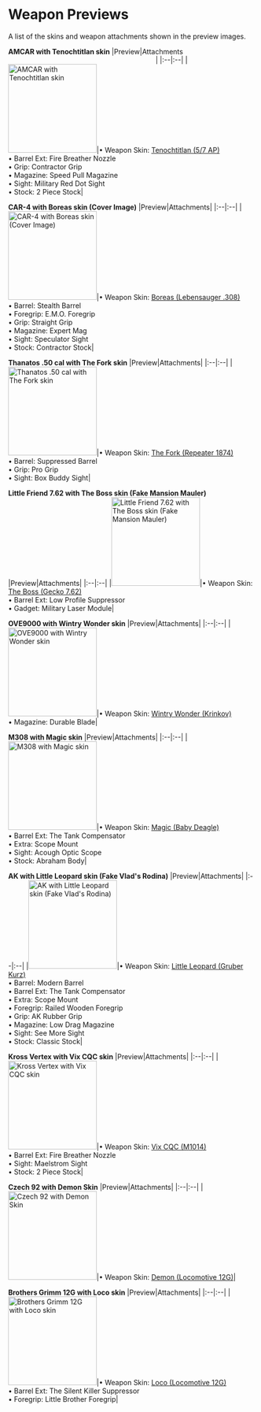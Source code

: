 # Weapon Previews

A list of the skins and weapon attachments shown in the preview images.

**AMCAR with Tenochtitlan skin**
|Preview|Attachments<img width=300/>|
|:--|:--|
|<a href="https://i.imgur.com/yh5299l.jpg"><img src="https://i.imgur.com/yh5299l.jpg" alt="AMCAR with Tenochtitlan skin" height="180"></a>|• Weapon Skin: [Tenochtitlan (5/7 AP)](https://steamcommunity.com/market/search?q=%225%2F7+AP+PISTOL+%7C+Tenochtitlan%22)<br>• Barrel Ext: Fire Breather Nozzle<br>• Grip: Contractor Grip<br>• Magazine: Speed Pull Magazine<br>• Sight: Military Red Dot Sight<br>• Stock: 2 Piece Stock|

**CAR-4 with Boreas skin (Cover Image)**
|Preview|Attachments|
|:--|:--|
|<a href="https://i.imgur.com/4DnFArs.jpg"><img src="https://i.imgur.com/4DnFArs.jpg" alt="CAR-4 with Boreas skin (Cover Image)" height="180"></a>|• Weapon Skin: [Boreas (Lebensauger .308)](https://steamcommunity.com/market/search?q=%22LEBENSAUGER+.308+SNIPER+RIFLE+%7C+Boreas%22)<br>• Barrel: Stealth Barrel<br>• Foregrip: E.M.O. Foregrip<br>• Grip: Straight Grip<br>• Magazine: Expert Mag<br>• Sight: Speculator Sight<br>• Stock: Contractor Stock|

**Thanatos .50 cal with The Fork skin**
|Preview|Attachments|
|:--|:--|
|<a href="https://i.imgur.com/5nY71kT.jpg"><img src="https://i.imgur.com/5nY71kT.jpg" alt="Thanatos .50 cal with The Fork skin" height="180"></a>|• Weapon Skin: [The Fork (Repeater 1874)](https://steamcommunity.com/market/search?q=%22REPEATER+1874+SNIPER+RIFLE+%7C+The+Fork%22)<br>• Barrel: Suppressed Barrel<br>• Grip: Pro Grip<br>• Sight: Box Buddy Sight|

**Little Friend 7.62 with The Boss skin (Fake Mansion Mauler)**
|Preview|Attachments|
|:--|:--|
|<a href="https://i.imgur.com/dCNpVlk.jpg"><img src="https://i.imgur.com/dCNpVlk.jpg" alt="Little Friend 7.62 with The Boss skin (Fake Mansion Mauler)" height="180"></a>|• Weapon Skin: [The Boss (Gecko 7.62)](https://steamcommunity.com/market/search?q=%22GECKO+7.62+RIFLE+%7C+The+Boss%22)<br>• Barrel Ext: Low Profile Suppressor<br>• Gadget: Military Laser Module|

**OVE9000 with Wintry Wonder skin**
|Preview|Attachments|
|:--|:--|
|<a href="https://i.imgur.com/92fXnE0.jpg"><img src="https://i.imgur.com/92fXnE0.jpg" alt="OVE9000 with Wintry Wonder skin" height="180"></a>|• Weapon Skin: [Wintry Wonder (Krinkov)](https://steamcommunity.com/market/search?q=%22KRINKOV+SUBMACHINE+GUN+%7C+Wintry+Wonder%22)<br>• Magazine: Durable Blade|

**M308 with Magic skin**
|Preview|Attachments|
|:--|:--|
|<a href="https://i.imgur.com/HAaMPOr.jpg"><img src="https://i.imgur.com/HAaMPOr.jpg" alt="M308 with Magic skin" height="180"></a>|• Weapon Skin: [Magic (Baby Deagle)](https://steamcommunity.com/market/search?q=%22BABY+DEAGLE+%7C+Magic%22)<br>• Barrel Ext: The Tank Compensator<br>• Extra: Scope Mount<br>• Sight: Acough Optic Scope<br>• Stock: Abraham Body|

**AK with Little Leopard skin (Fake Vlad's Rodina)**
|Preview|Attachments|
|:--|:--|
|<a href="https://i.imgur.com/HhipSIX.jpg"><img src="https://i.imgur.com/HhipSIX.jpg" alt="AK with Little Leopard skin (Fake Vlad's Rodina)" height="180"></a>|• Weapon Skin: [Little Leopard (Gruber Kurz)](https://steamcommunity.com/market/search?q=%22GRUBER+KURZ+PISTOL+%7C+Little+Leopard%22)<br>• Barrel: Modern Barrel<br>• Barrel Ext: The Tank Compensator<br>• Extra: Scope Mount<br>• Foregrip: Railed Wooden Foregrip<br>• Grip: AK Rubber Grip<br>• Magazine: Low Drag Magazine<br>• Sight: See More Sight<br>• Stock: Classic Stock|

**Kross Vertex with Vix CQC skin**
|Preview|Attachments|
|:--|:--|
|<a href="https://i.imgur.com/ZuPR0P4.jpg"><img src="https://i.imgur.com/ZuPR0P4.jpg" alt="Kross Vertex with Vix CQC skin" height="180"></a>|• Weapon Skin: [Vix CQC (M1014)](https://steamcommunity.com/market/search?q=%22M1014+SHOTGUN+%7C+Vix+CQC%22)<br>• Barrel Ext: Fire Breather Nozzle<br>• Sight: Maelstrom Sight<br>• Stock: 2 Piece Stock|

**Czech 92 with Demon Skin**
|Preview|Attachments|
|:--|:--|
|<a href="https://i.imgur.com/EbdUOIx.jpg"><img src="https://i.imgur.com/EbdUOIx.jpg" alt="Czech 92 with Demon Skin" height="180"></a>|• Weapon Skin: [Demon (Locomotive 12G)](https://steamcommunity.com/market/search?q=%22LOCOMOTIVE+12G+SHOTGUN+%7C+Demon%22)|

**Brothers Grimm 12G with Loco skin**
|Preview|Attachments|
|:--|:--|
|<a href="https://i.imgur.com/VDenlO7.jpg"><img src="https://i.imgur.com/VDenlO7.jpg" alt="Brothers Grimm 12G with Loco skin" height="180"></a>|• Weapon Skin: [Loco (Locomotive 12G)](https://steamcommunity.com/market/search?q=%22LOCOMOTIVE+12G+SHOTGUN+%7C+Loco%22)<br>• Barrel Ext: The Silent Killer Suppressor<br>• Foregrip: Little Brother Foregrip|
